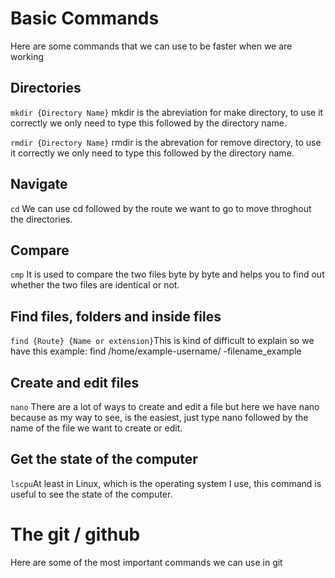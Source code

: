 # Basic Commands

Here are some commands that we can use to be faster when we are working

## Directories

`mkdir {Directory Name}` mkdir is the abreviation for make directory, to use it correctly we only need to type this followed by the directory name.

`rmdir {Directory Name}` rmdir is the abrevation for remove directory, to use it correctly we only need to type this followed by the directory name.

## Navigate

`cd` We can use cd followed by the route we want to go to move throghout the directories.

## Compare 

`cmp` It is used to compare the two files byte by byte and helps you to find out whether the two files are identical or not.

## Find files, folders and inside files

`find {Route} {Name or extension}`This is kind of difficult to explain so we have this example: find /home/example-username/ -filename_example

## Create and edit files

`nano` There are a lot of ways to create and edit a file but here we have nano because as my way to see, is the easiest, just type nano followed by the name of the file we want to create or edit.

## Get the state of the computer 

`lscpu`At least in Linux, which is the operating system I use, this command is useful to see the state of the computer.

# The git / github

Here are some of the most important commands we can use in git

